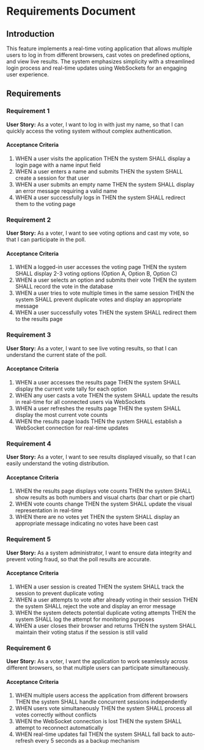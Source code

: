 # Requirements Document

## Introduction

This feature implements a real-time voting application that allows multiple users to log in from different browsers, cast votes on predefined options, and view live results. The system emphasizes simplicity with a streamlined login process and real-time updates using WebSockets for an engaging user experience.

## Requirements

### Requirement 1

**User Story:** As a voter, I want to log in with just my name, so that I can quickly access the voting system without complex authentication.

#### Acceptance Criteria

1. WHEN a user visits the application THEN the system SHALL display a login page with a name input field
2. WHEN a user enters a name and submits THEN the system SHALL create a session for that user
3. WHEN a user submits an empty name THEN the system SHALL display an error message requiring a valid name
4. WHEN a user successfully logs in THEN the system SHALL redirect them to the voting page

### Requirement 2

**User Story:** As a voter, I want to see voting options and cast my vote, so that I can participate in the poll.

#### Acceptance Criteria

1. WHEN a logged-in user accesses the voting page THEN the system SHALL display 2-3 voting options (Option A, Option B, Option C)
2. WHEN a user selects an option and submits their vote THEN the system SHALL record the vote in the database
3. WHEN a user tries to vote multiple times in the same session THEN the system SHALL prevent duplicate votes and display an appropriate message
4. WHEN a user successfully votes THEN the system SHALL redirect them to the results page

### Requirement 3

**User Story:** As a voter, I want to see live voting results, so that I can understand the current state of the poll.

#### Acceptance Criteria

1. WHEN a user accesses the results page THEN the system SHALL display the current vote tally for each option
2. WHEN any user casts a vote THEN the system SHALL update the results in real-time for all connected users via WebSockets
3. WHEN a user refreshes the results page THEN the system SHALL display the most current vote counts
4. WHEN the results page loads THEN the system SHALL establish a WebSocket connection for real-time updates

### Requirement 4

**User Story:** As a voter, I want to see results displayed visually, so that I can easily understand the voting distribution.

#### Acceptance Criteria

1. WHEN the results page displays vote counts THEN the system SHALL show results as both numbers and visual charts (bar chart or pie chart)
2. WHEN vote counts change THEN the system SHALL update the visual representation in real-time
3. WHEN there are no votes yet THEN the system SHALL display an appropriate message indicating no votes have been cast

### Requirement 5

**User Story:** As a system administrator, I want to ensure data integrity and prevent voting fraud, so that the poll results are accurate.

#### Acceptance Criteria

1. WHEN a user session is created THEN the system SHALL track the session to prevent duplicate voting
2. WHEN a user attempts to vote after already voting in their session THEN the system SHALL reject the vote and display an error message
3. WHEN the system detects potential duplicate voting attempts THEN the system SHALL log the attempt for monitoring purposes
4. WHEN a user closes their browser and returns THEN the system SHALL maintain their voting status if the session is still valid

### Requirement 6

**User Story:** As a voter, I want the application to work seamlessly across different browsers, so that multiple users can participate simultaneously.

#### Acceptance Criteria

1. WHEN multiple users access the application from different browsers THEN the system SHALL handle concurrent sessions independently
2. WHEN users vote simultaneously THEN the system SHALL process all votes correctly without conflicts
3. WHEN the WebSocket connection is lost THEN the system SHALL attempt to reconnect automatically
4. WHEN real-time updates fail THEN the system SHALL fall back to auto-refresh every 5 seconds as a backup mechanism
